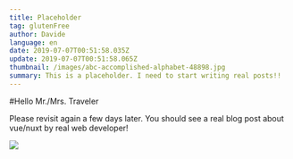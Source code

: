 ```yaml
---
title: Placeholder
tag: glutenFree
author: Davide
language: en
date: 2019-07-07T00:51:58.035Z
update: 2019-07-07T00:51:58.065Z
thumbnail: /images/abc-accomplished-alphabet-48898.jpg
summary: This is a placeholder. I need to start writing real posts!!
---
```

\#Hello Mr./Mrs. Traveler

Please revisit again a few days later.
You should see a real blog post about vue/nuxt by real web developer!

![](https://res.cloudinary.com/oliancho/image/upload/c_limit,f_auto,q_auto,w_1800/v1563231777/bagushaus/top/about-pic-color.png)
